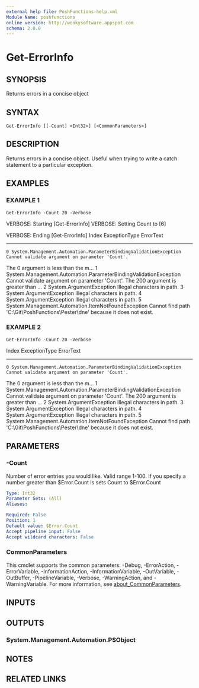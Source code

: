```yaml
---
external help file: PoshFunctions-help.xml
Module Name: poshfunctions
online version: http://wonkysoftware.appspot.com
schema: 2.0.0
---
```


# Get-ErrorInfo

## SYNOPSIS
Returns errors in a concise object

## SYNTAX

```
Get-ErrorInfo [[-Count] <Int32>] [<CommonParameters>]
```

## DESCRIPTION
Returns errors in a concise object.
Useful when trying to write a catch statement to a particular exception.

## EXAMPLES

### EXAMPLE 1
```
Get-ErrorInfo -Count 20 -Verbose
```

VERBOSE: Starting \[Get-ErrorInfo\]
VERBOSE: Setting Count to \[6\]

VERBOSE: Ending \[Get-ErrorInfo\]
Index ExceptionType                                                    ErrorText
----- -------------                                                    ---------
    0 System.Management.Automation.ParameterBindingValidationException Cannot validate argument on parameter 'Count'.
The 0 argument is less than the m...
    1 System.Management.Automation.ParameterBindingValidationException Cannot validate argument on parameter 'Count'.
The 200 argument is greater than ...
    2 System.ArgumentException                                         Illegal characters in path.
    3 System.ArgumentException                                         Illegal characters in path.
    4 System.ArgumentException                                         Illegal characters in path.
    5 System.Management.Automation.ItemNotFoundException               Cannot find path 'C:\Git\PoshFunctions\Pester\dne' because it does not exist.

### EXAMPLE 2
```
Get-ErrorInfo -Count 20 -Verbose
```

Index ExceptionType                                                    ErrorText
----- -------------                                                    ---------
    0 System.Management.Automation.ParameterBindingValidationException Cannot validate argument on parameter 'Count'.
The 0 argument is less than the m...
    1 System.Management.Automation.ParameterBindingValidationException Cannot validate argument on parameter 'Count'.
The 200 argument is greater than ...
    2 System.ArgumentException                                         Illegal characters in path.
    3 System.ArgumentException                                         Illegal characters in path.
    4 System.ArgumentException                                         Illegal characters in path.
    5 System.Management.Automation.ItemNotFoundException               Cannot find path 'C:\Git\PoshFunctions\Pester\dne' because it does not exist.

## PARAMETERS

### -Count
Number of error entries you would like.
Valid range 1-100.
If you specify a number greater than $Error.Count is sets Count to $Error.Count

```yaml
Type: Int32
Parameter Sets: (All)
Aliases:

Required: False
Position: 1
Default value: $Error.Count
Accept pipeline input: False
Accept wildcard characters: False
```

### CommonParameters
This cmdlet supports the common parameters: -Debug, -ErrorAction, -ErrorVariable, -InformationAction, -InformationVariable, -OutVariable, -OutBuffer, -PipelineVariable, -Verbose, -WarningAction, and -WarningVariable. For more information, see [about_CommonParameters](http://go.microsoft.com/fwlink/?LinkID=113216).

## INPUTS

## OUTPUTS

### System.Management.Automation.PSObject
## NOTES

## RELATED LINKS
